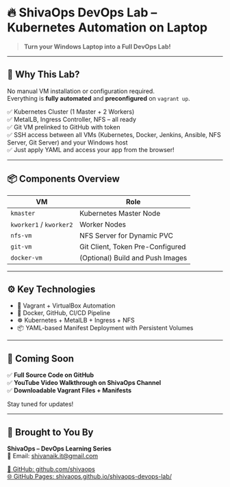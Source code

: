 # 🔥 ShivaOps DevOps Lab – Kubernetes Automation on Laptop

> **Turn your Windows Laptop into a Full DevOps Lab!**

---

## 🚀 Why This Lab?

No manual VM installation or configuration required.  
Everything is **fully automated** and **preconfigured** on `vagrant up`.

✅ Kubernetes Cluster (1 Master + 2 Workers)  
✅ MetalLB, Ingress Controller, NFS – all ready  
✅ Git VM prelinked to GitHub with token  
✅ SSH access between all VMs (Kubernetes, Docker, Jenkins, Ansible, NFS Server, Git Server) and your Windows host  
✅ Just apply YAML and access your app from the browser!

---

## 📦 Components Overview

| VM          | Role                                 |
|-------------|--------------------------------------|
| `kmaster`   | Kubernetes Master Node               |
| `kworker1` / `kworker2` | Worker Nodes             |
| `nfs-vm`    | NFS Server for Dynamic PVC           |
| `git-vm`    | Git Client, Token Pre-Configured     |
| `docker-vm` | (Optional) Build and Push Images     |

---

## ⚙️ Key Technologies

- 🔄 Vagrant + VirtualBox Automation
- 🐳 Docker, GitHub, CI/CD Pipeline
- ☸️ Kubernetes + MetalLB + Ingress + NFS
- 📦 YAML-based Manifest Deployment with Persistent Volumes

---

## 🧪 Coming Soon

✅ **Full Source Code on GitHub**  
✅ **YouTube Video Walkthrough on ShivaOps Channel**  
✅ **Downloadable Vagrant Files + Manifests**

Stay tuned for updates!

---

## 🙌 Brought to You By

**ShivaOps – DevOps Learning Series**  
📧 Email: shivanaik.it@gmail.com  

<a href="https://github.com/shivaops" target="_blank">🔗 GitHub: github.com/shivaops</a>  
<a href="https://shivaops.github.io/shivaops-devops-lab/" target="_blank">🌐 GitHub Pages: shivaops.github.io/shivaops-devops-lab/</a>
